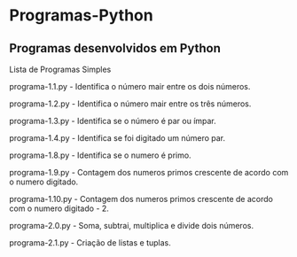 # Programas-Python
Programas desenvolvidos em Python
-----------------------------------------------------------------
Lista de Programas Simples

programa-1.1.py - Identifica o número mair entre os dois números.

programa-1.2.py - Identifica o número mair entre os três números.

programa-1.3.py - Identifica se o número é par ou ímpar.

programa-1.4.py - Identifica se foi digitado um número par.

programa-1.8.py - Identifica se o numero é primo.

programa-1.9.py - Contagem dos numeros primos crescente de acordo com o numero digitado.

programa-1.10.py - Contagem dos numeros primos crescente de acordo com o numero digitado - 2.

programa-2.0.py - Soma, subtrai, multiplica e divide dois números.

programa-2.1.py - Criação de listas e tuplas.
